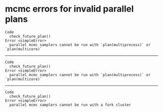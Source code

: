 # mcmc errors for invalid parallel plans

    Code
      check_future_plan()
    Error <simpleError>
      parallel mcmc samplers cannot be run with `plan(multiprocess)` or `plan(multicore)`

---

    Code
      check_future_plan()
    Error <simpleError>
      parallel mcmc samplers cannot be run with `plan(multiprocess)` or `plan(multicore)`

---

    Code
      check_future_plan()
    Error <simpleError>
      parallel mcmc samplers cannot be run with a fork cluster

